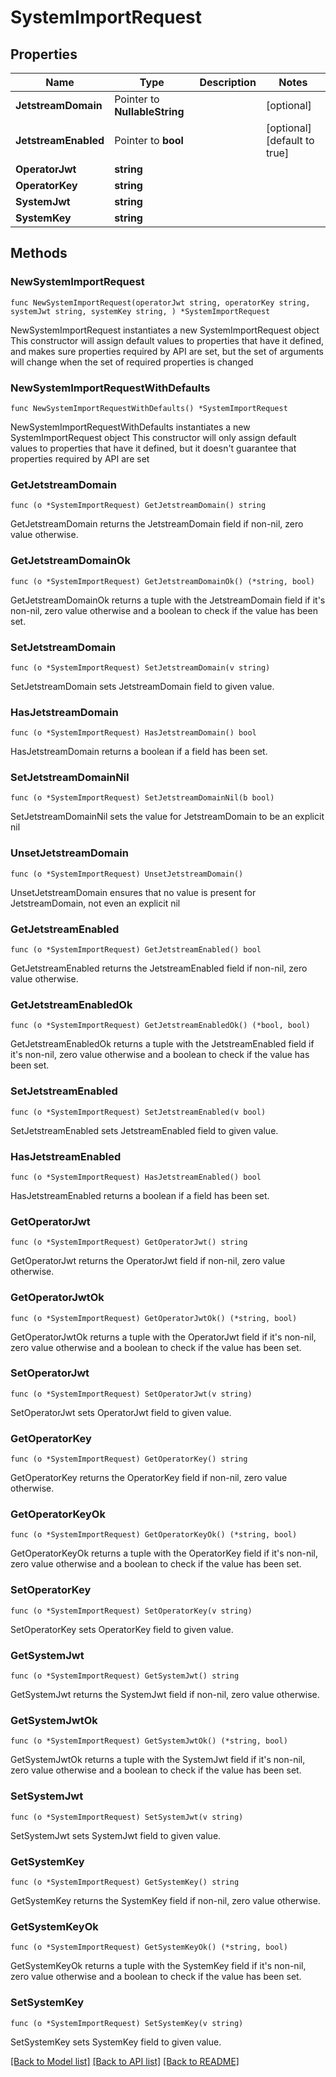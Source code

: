 # SystemImportRequest

## Properties

Name | Type | Description | Notes
------------ | ------------- | ------------- | -------------
**JetstreamDomain** | Pointer to **NullableString** |  | [optional] 
**JetstreamEnabled** | Pointer to **bool** |  | [optional] [default to true]
**OperatorJwt** | **string** |  | 
**OperatorKey** | **string** |  | 
**SystemJwt** | **string** |  | 
**SystemKey** | **string** |  | 

## Methods

### NewSystemImportRequest

`func NewSystemImportRequest(operatorJwt string, operatorKey string, systemJwt string, systemKey string, ) *SystemImportRequest`

NewSystemImportRequest instantiates a new SystemImportRequest object
This constructor will assign default values to properties that have it defined,
and makes sure properties required by API are set, but the set of arguments
will change when the set of required properties is changed

### NewSystemImportRequestWithDefaults

`func NewSystemImportRequestWithDefaults() *SystemImportRequest`

NewSystemImportRequestWithDefaults instantiates a new SystemImportRequest object
This constructor will only assign default values to properties that have it defined,
but it doesn't guarantee that properties required by API are set

### GetJetstreamDomain

`func (o *SystemImportRequest) GetJetstreamDomain() string`

GetJetstreamDomain returns the JetstreamDomain field if non-nil, zero value otherwise.

### GetJetstreamDomainOk

`func (o *SystemImportRequest) GetJetstreamDomainOk() (*string, bool)`

GetJetstreamDomainOk returns a tuple with the JetstreamDomain field if it's non-nil, zero value otherwise
and a boolean to check if the value has been set.

### SetJetstreamDomain

`func (o *SystemImportRequest) SetJetstreamDomain(v string)`

SetJetstreamDomain sets JetstreamDomain field to given value.

### HasJetstreamDomain

`func (o *SystemImportRequest) HasJetstreamDomain() bool`

HasJetstreamDomain returns a boolean if a field has been set.

### SetJetstreamDomainNil

`func (o *SystemImportRequest) SetJetstreamDomainNil(b bool)`

 SetJetstreamDomainNil sets the value for JetstreamDomain to be an explicit nil

### UnsetJetstreamDomain
`func (o *SystemImportRequest) UnsetJetstreamDomain()`

UnsetJetstreamDomain ensures that no value is present for JetstreamDomain, not even an explicit nil
### GetJetstreamEnabled

`func (o *SystemImportRequest) GetJetstreamEnabled() bool`

GetJetstreamEnabled returns the JetstreamEnabled field if non-nil, zero value otherwise.

### GetJetstreamEnabledOk

`func (o *SystemImportRequest) GetJetstreamEnabledOk() (*bool, bool)`

GetJetstreamEnabledOk returns a tuple with the JetstreamEnabled field if it's non-nil, zero value otherwise
and a boolean to check if the value has been set.

### SetJetstreamEnabled

`func (o *SystemImportRequest) SetJetstreamEnabled(v bool)`

SetJetstreamEnabled sets JetstreamEnabled field to given value.

### HasJetstreamEnabled

`func (o *SystemImportRequest) HasJetstreamEnabled() bool`

HasJetstreamEnabled returns a boolean if a field has been set.

### GetOperatorJwt

`func (o *SystemImportRequest) GetOperatorJwt() string`

GetOperatorJwt returns the OperatorJwt field if non-nil, zero value otherwise.

### GetOperatorJwtOk

`func (o *SystemImportRequest) GetOperatorJwtOk() (*string, bool)`

GetOperatorJwtOk returns a tuple with the OperatorJwt field if it's non-nil, zero value otherwise
and a boolean to check if the value has been set.

### SetOperatorJwt

`func (o *SystemImportRequest) SetOperatorJwt(v string)`

SetOperatorJwt sets OperatorJwt field to given value.


### GetOperatorKey

`func (o *SystemImportRequest) GetOperatorKey() string`

GetOperatorKey returns the OperatorKey field if non-nil, zero value otherwise.

### GetOperatorKeyOk

`func (o *SystemImportRequest) GetOperatorKeyOk() (*string, bool)`

GetOperatorKeyOk returns a tuple with the OperatorKey field if it's non-nil, zero value otherwise
and a boolean to check if the value has been set.

### SetOperatorKey

`func (o *SystemImportRequest) SetOperatorKey(v string)`

SetOperatorKey sets OperatorKey field to given value.


### GetSystemJwt

`func (o *SystemImportRequest) GetSystemJwt() string`

GetSystemJwt returns the SystemJwt field if non-nil, zero value otherwise.

### GetSystemJwtOk

`func (o *SystemImportRequest) GetSystemJwtOk() (*string, bool)`

GetSystemJwtOk returns a tuple with the SystemJwt field if it's non-nil, zero value otherwise
and a boolean to check if the value has been set.

### SetSystemJwt

`func (o *SystemImportRequest) SetSystemJwt(v string)`

SetSystemJwt sets SystemJwt field to given value.


### GetSystemKey

`func (o *SystemImportRequest) GetSystemKey() string`

GetSystemKey returns the SystemKey field if non-nil, zero value otherwise.

### GetSystemKeyOk

`func (o *SystemImportRequest) GetSystemKeyOk() (*string, bool)`

GetSystemKeyOk returns a tuple with the SystemKey field if it's non-nil, zero value otherwise
and a boolean to check if the value has been set.

### SetSystemKey

`func (o *SystemImportRequest) SetSystemKey(v string)`

SetSystemKey sets SystemKey field to given value.



[[Back to Model list]](../README.md#documentation-for-models) [[Back to API list]](../README.md#documentation-for-api-endpoints) [[Back to README]](../README.md)


